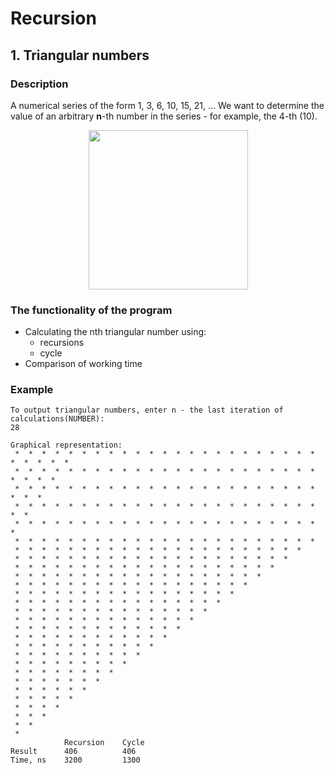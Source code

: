 # Recursion

## 1. Triangular numbers

### Description
A numerical series of the form 1, 3, 6, 10, 15, 21, …
We want to determine the value of an arbitrary **n**-th number in the series - for example, the 4-th (10).
<p align="center">
  <img src="https://thecode.media/wp-content/uploads/2019/05/10.jpg" height="255"/>
</p>

### The functionality of the program
* Calculating the nth triangular number using:
  * recursions
  * cycle
* Comparison of working time

### Example
```
To output triangular numbers, enter n - the last iteration of calculations(NUMBER): 
28

Graphical representation: 
 *  *  *  *  *  *  *  *  *  *  *  *  *  *  *  *  *  *  *  *  *  *  *  *  *  *  *  * 
 *  *  *  *  *  *  *  *  *  *  *  *  *  *  *  *  *  *  *  *  *  *  *  *  *  *  * 
 *  *  *  *  *  *  *  *  *  *  *  *  *  *  *  *  *  *  *  *  *  *  *  *  *  * 
 *  *  *  *  *  *  *  *  *  *  *  *  *  *  *  *  *  *  *  *  *  *  *  *  * 
 *  *  *  *  *  *  *  *  *  *  *  *  *  *  *  *  *  *  *  *  *  *  *  * 
 *  *  *  *  *  *  *  *  *  *  *  *  *  *  *  *  *  *  *  *  *  *  * 
 *  *  *  *  *  *  *  *  *  *  *  *  *  *  *  *  *  *  *  *  *  * 
 *  *  *  *  *  *  *  *  *  *  *  *  *  *  *  *  *  *  *  *  * 
 *  *  *  *  *  *  *  *  *  *  *  *  *  *  *  *  *  *  *  * 
 *  *  *  *  *  *  *  *  *  *  *  *  *  *  *  *  *  *  * 
 *  *  *  *  *  *  *  *  *  *  *  *  *  *  *  *  *  * 
 *  *  *  *  *  *  *  *  *  *  *  *  *  *  *  *  * 
 *  *  *  *  *  *  *  *  *  *  *  *  *  *  *  * 
 *  *  *  *  *  *  *  *  *  *  *  *  *  *  * 
 *  *  *  *  *  *  *  *  *  *  *  *  *  * 
 *  *  *  *  *  *  *  *  *  *  *  *  * 
 *  *  *  *  *  *  *  *  *  *  *  * 
 *  *  *  *  *  *  *  *  *  *  * 
 *  *  *  *  *  *  *  *  *  * 
 *  *  *  *  *  *  *  *  * 
 *  *  *  *  *  *  *  * 
 *  *  *  *  *  *  * 
 *  *  *  *  *  * 
 *  *  *  *  * 
 *  *  *  * 
 *  *  * 
 *  * 
 * 
            Recursion    Cycle     
Result      406          406       
Time, ns    3200         1300      
```

